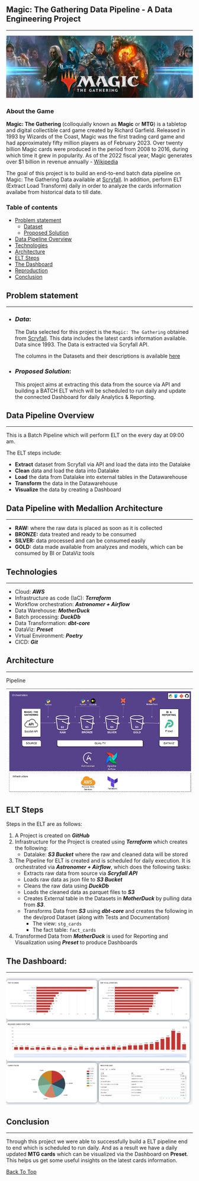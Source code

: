 ## Magic: The Gathering Data Pipeline - A Data Engineering Project
---

![BATCH ELT Architecture](images/magic_the_gathering.jpg)

### About the Game

**Magic: The Gathering** (colloquially known as **Magic** or **MTG**) is a tabletop and digital collectible card game created by Richard Garfield. Released in 1993 by Wizards of the Coast, Magic was the first trading card game and had approximately fifty million players as of February 2023. Over twenty billion Magic cards were produced in the period from 2008 to 2016, during which time it grew in popularity. As of the 2022 fiscal year, Magic generates over $1 billion in revenue annually - [Wikipedia](https://en.wikipedia.org/wiki/Magic:_The_Gathering)

The goal of this project is to build an end-to-end batch data pipeline on Magic: The Gathering Data available at [Scryfall](https://scryfall.com/). In addition, perform ELT (Extract Load Transform) daily in order to analyze the cards information availabe from historical data to till date. 

### Table of contents

- [Problem statement](#problem-statement)
  - [Dataset](#dataset)
  - [Proposed Solution](#proposed-solution)
- [Data Pipeline Overview](#data-pipeline-overview)
- [Technologies](#technologies)
- [Architecture](#architecture)
- [ELT Steps](#elt-steps)
- [The Dashboard](#the-dashboard)
- [Reproduction](#reproduction)
- [Conclusion](#conclusion)

## Problem statement
---
* ### ***Data***: 
    The Data selected for this project is the `Magic: The Gathering` obtained from [Scryfall](https://scryfall.com/). This data includes the latest cards information available. Data since 1993. The Data is extracted via Scryfall API.

    The columns in the Datasets and their descriptions is available [here](docs/info_dataset.md)

* ### ***Proposed Solution***:
    This project aims at extracting this data from the source via API and building a BATCH ELT which will be scheduled to run daily and update the connected Dashboard for daily Analytics & Reporting. 


## Data Pipeline Overview 
---
This is a Batch Pipeline which will perform ELT on the every day at 09:00 am. 

The ELT steps include:

* **Extract** dataset from Scryfall via API and load the data into the Datalake
* **Clean** data and load the data into Datalake 
* **Load** the data from Datalake into external tables in the Datawarehouse
* **Transform** the data in the Datawarehouse
* **Visualize** the data by creating a Dashboard

## Data Pipeline with Medallion Architecture
---
* **RAW:** where the raw data is placed as soon as it is collected
* **BRONZE:** data treated and ready to be consumed
* **SILVER:** data processed and can be consumed easily
* **GOLD:** data made available from analyzes and models, which can be consumed by BI or DataViz tools

## Technologies 
---
* Cloud: ***AWS***
* Infrastructure as code (IaC): ***Terraform***
* Workflow orchestration: ***Astronomer + Airflow***
* Data Warehouse: ***MotherDuck***
* Batch processing: ***DuckDb***
* Data Transformation: ***dbt-core***
* DataViz: ***Preset***
* Virtual Environment: ***Poetry***
* CICD: ***Git***

## Architecture
---
Pipeline


![BATCH ELT Architecture](images/magic_the_gathering_pipeline_etl.png)


## ELT Steps

Steps in the ELT are as follows:

1. A Project is created on ***GitHub*** 
2. Infrastructure for the Project is created using ***Terraform*** which creates the following:
    * Datalake: ***S3 Bucket*** where the raw and cleaned data will be stored
3. The Pipeline for ELT is created and is scheduled for daily execution. It is orchestrated via ***Astronomer + Airflow***, which does the following tasks:
    * Extracts raw data from source via ***Scryfall API***
    * Loads raw data as json file to ***S3 Bucket***
    * Cleans the raw data using ***DuckDb***
    * Loads the cleaned data as parquet files to ***S3***
    * Creates External table in the Datasets in ***MotherDuck*** by pulling data from ***S3***. 
    * Transforms Data from ***S3*** using ***dbt-core*** and creates the following in the dev/prod Dataset (along with Tests and Documentation)
        - The view: `stg_cards`
        - The fact table: `fact_cards`
4. Transformed Data from ***MotherDuck*** is used for Reporting and Visualization using ***Preset*** to produce Dashboards

## The Dashboard: 
---

![image](images/magic_the_gathering_dashboard.jpg)

## Conclusion
---
Through this project we were able to successfully build a ELT pipeline end to end which is scheduled to run daily. And as a result we have a daily updated **MTG cards** which can be visualized via the Dashboard on **Preset**. This helps us get some useful insights on the latest cards information.

[Back To Top](magic-the-gathering-data-pipeline-a-data-engineering-project)
